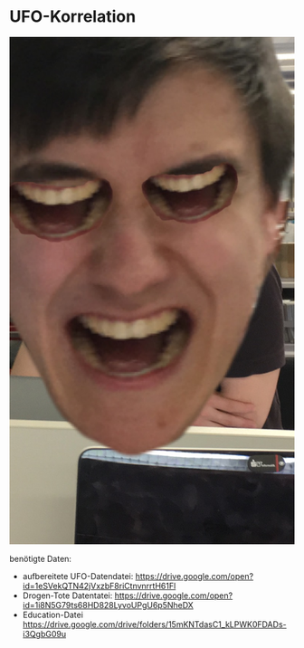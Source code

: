 # UFO-Korrelation

![LUL](https://github.com/mcSchwarzer/web_db/blob/master/others/IMG_6152.jpg?raw=true)

benötigte Daten:
- aufbereitete UFO-Datendatei: https://drive.google.com/open?id=1eSVekQTN42jVxzbF8riCtnvnrrtH61Fl
- Drogen-Tote Datentatei: https://drive.google.com/open?id=1i8N5G79ts68HD828LyvoUPgU6p5NheDX
- Education-Datei https://drive.google.com/drive/folders/15mKNTdasC1_kLPWK0FDADs-i3QgbG09u
